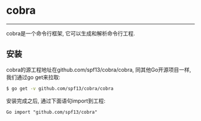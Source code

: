 # cobra

---
cobra是一个命令行框架, 它可以生成和解析命令行工程.
## 安装
cobra的源工程地址在github.com\/spf13\/cobra\/cobra,
同其他Go开源项目一样,我们通过go get来拉取:

```sh
$ go get -v github.com/spf13/cobra/cobra
```

安装完成之后, 通过下面语句import到工程:

```
Go import "github.com/spf13/cobra"
```
